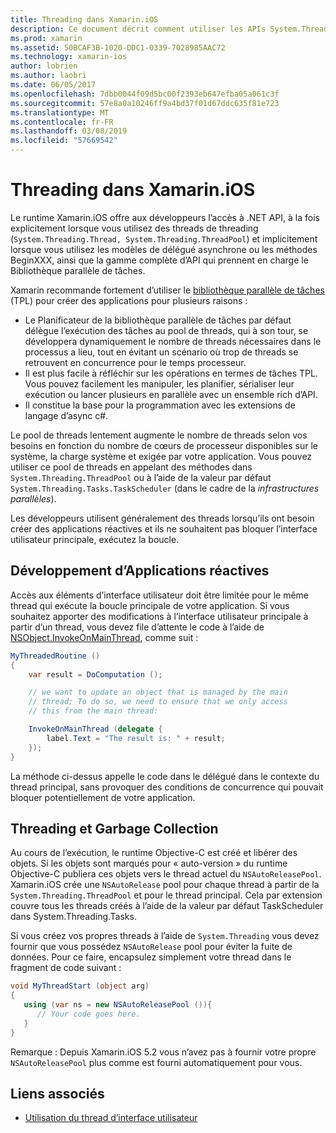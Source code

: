 ```yaml
---
title: Threading dans Xamarin.iOS
description: Ce document décrit comment utiliser les APIs System.Threading dans une application Xamarin.iOS. Il aborde la bibliothèque parallèle de tâches création d’applications réactives et le garbage collection.
ms.prod: xamarin
ms.assetid: 50BCAF3B-1020-DDC1-0339-7028985AAC72
ms.technology: xamarin-ios
author: lobrien
ms.author: laobri
ms.date: 06/05/2017
ms.openlocfilehash: 7dbb0044f09d5bc00f2393eb647efba05a061c3f
ms.sourcegitcommit: 57e8a0a10246ff9a4bd37f01d67ddc635f81e723
ms.translationtype: MT
ms.contentlocale: fr-FR
ms.lasthandoff: 03/08/2019
ms.locfileid: "57669542"
---
```

# <a name="threading-in-xamarinios"></a>Threading dans Xamarin.iOS

Le runtime Xamarin.iOS offre aux développeurs l’accès à .NET API, à la fois explicitement lorsque vous utilisez des threads de threading (`System.Threading.Thread, System.Threading.ThreadPool`) et implicitement lorsque vous utilisez les modèles de délégué asynchrone ou les méthodes BeginXXX, ainsi que la gamme complète d’API qui prennent en charge le Bibliothèque parallèle de tâches.



Xamarin recommande fortement d’utiliser le [bibliothèque parallèle de tâches](https://msdn.microsoft.com/library/dd460717.aspx) (TPL) pour créer des applications pour plusieurs raisons :
-  Le Planificateur de la bibliothèque parallèle de tâches par défaut délègue l’exécution des tâches au pool de threads, qui à son tour, se développera dynamiquement le nombre de threads nécessaires dans le processus a lieu, tout en évitant un scénario où trop de threads se retrouvent en concurrence pour le temps processeur. 
-  Il est plus facile à réfléchir sur les opérations en termes de tâches TPL. Vous pouvez facilement les manipuler, les planifier, sérialiser leur exécution ou lancer plusieurs en parallèle avec un ensemble rich d’API. 
-  Il constitue la base pour la programmation avec les extensions de langage d’async c#. 


Le pool de threads lentement augmente le nombre de threads selon vos besoins en fonction du nombre de cœurs de processeur disponibles sur le système, la charge système et exigée par votre application. Vous pouvez utiliser ce pool de threads en appelant des méthodes dans `System.Threading.ThreadPool` ou à l’aide de la valeur par défaut `System.Threading.Tasks.TaskScheduler` (dans le cadre de la *infrastructures parallèles*).

Les développeurs utilisent généralement des threads lorsqu’ils ont besoin créer des applications réactives et ils ne souhaitent pas bloquer l’interface utilisateur principale, exécutez la boucle.

 <a name="Developing_Responsive_Applications" />


## <a name="developing-responsive-applications"></a>Développement d’Applications réactives

Accès aux éléments d’interface utilisateur doit être limitée pour le même thread qui exécute la boucle principale de votre application. Si vous souhaitez apporter des modifications à l’interface utilisateur principale à partir d’un thread, vous devez file d’attente le code à l’aide de [NSObject.InvokeOnMainThread](xref:Foundation.NSObject), comme suit :

```csharp
MyThreadedRoutine ()  
{  
    var result = DoComputation ();  

    // we want to update an object that is managed by the main
    // thread; To do so, we need to ensure that we only access
    // this from the main thread:

    InvokeOnMainThread (delegate {  
        label.Text = "The result is: " + result;  
    });
}
```

La méthode ci-dessus appelle le code dans le délégué dans le contexte du thread principal, sans provoquer des conditions de concurrence qui pouvait bloquer potentiellement de votre application.

 <a name="Threading_and_Garbage_Collection" />


## <a name="threading-and-garbage-collection"></a>Threading et Garbage Collection

Au cours de l’exécution, le runtime Objective-C est créé et libérer des objets. Si les objets sont marqués pour « auto-version » du runtime Objective-C publiera ces objets vers le thread actuel du `NSAutoReleasePool`. Xamarin.iOS crée une `NSAutoRelease` pool pour chaque thread à partir de la `System.Threading.ThreadPool` et pour le thread principal. Cela par extension couvre tous les threads créés à l’aide de la valeur par défaut TaskScheduler dans System.Threading.Tasks.

Si vous créez vos propres threads à l’aide de `System.Threading` vous devez fournir que vous possédez `NSAutoRelease` pool pour éviter la fuite de données. Pour ce faire, encapsulez simplement votre thread dans le fragment de code suivant :

```csharp
void MyThreadStart (object arg)
{
   using (var ns = new NSAutoReleasePool ()){
      // Your code goes here.
   }
}
```

Remarque : Depuis Xamarin.iOS 5.2 vous n’avez pas à fournir votre propre `NSAutoReleasePool` plus comme est fourni automatiquement pour vous.


## <a name="related-links"></a>Liens associés

- [Utilisation du thread d’interface utilisateur](~/ios/user-interface/ios-ui/ui-thread.md)
